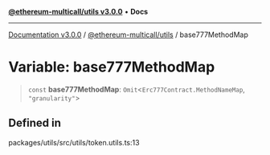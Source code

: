 [**@ethereum-multicall/utils v3.0.0**](../README.md) • **Docs**

***

[Documentation v3.0.0](../../../packages.md) / [@ethereum-multicall/utils](../README.md) / base777MethodMap

# Variable: base777MethodMap

> `const` **base777MethodMap**: `Omit`\<`Erc777Contract.MethodNameMap`, `"granularity"`\>

## Defined in

packages/utils/src/utils/token.utils.ts:13

